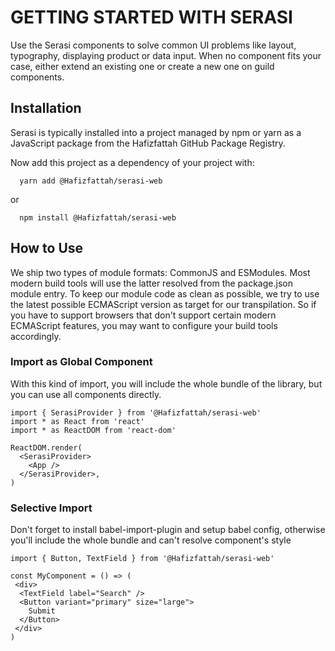 # GETTING STARTED WITH SERASI

<Subtitle>
  Use the Serasi components to solve common UI problems like layout, typography, displaying product or data input. When no component fits
  your case, either extend an existing one or create a new one on guild components.
</Subtitle>

## Installation

Serasi is typically installed into a project managed by npm or yarn as a JavaScript package from the Hafizfattah GitHub Package Registry.

Now add this project as a dependency of your project with:

```
  yarn add @Hafizfattah/serasi-web
```

or

```
  npm install @Hafizfattah/serasi-web
```

## How to Use

We ship two types of module formats: CommonJS and ESModules. Most modern build tools will use the latter resolved from the package.json module entry. To keep our module code as clean as possible, we try to use the latest possible ECMAScript version as target for our transpilation. So if you have to support browsers that don't support certain modern ECMAScript features, you may want to configure your build tools accordingly.

### Import as Global Component

With this kind of import, you will include the whole bundle of the library, but you can use all components directly.

```
import { SerasiProvider } from '@Hafizfattah/serasi-web'
import * as React from 'react'
import * as ReactDOM from 'react-dom'

ReactDOM.render(
  <SerasiProvider>
    <App />
  </SerasiProvider>,
)
```

### Selective Import

Don't forget to install babel-import-plugin and setup babel config, otherwise you'll include the whole bundle and can't resolve component's style

```
import { Button, TextField } from '@Hafizfattah/serasi-web'

const MyComponent = () => (
 <div>
  <TextField label="Search" />
  <Button variant="primary" size="large">
    Submit
  </Button>
 </div>
)
```
